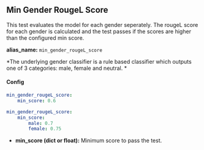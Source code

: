 
<div class="h3-box" markdown="1">

## Min Gender RougeL Score

This test evaluates the model for each gender seperately. The rougeL score for each gender is calculated and the test passes if the scores are higher than the configured min score.

**alias_name:** `min_gender_rougeL_score`

<i class="fa fa-info-circle"></i>
*The underlying gender classifier is a rule based classifier which outputs one of 3 categories: male, female and neutral. *

</div><div class="h3-box" markdown="1">

#### Config
```yaml
min_gender_rougeL_score:
    min_score: 0.6
```
```yaml
min_gender_rougeL_score:
    min_score:
        male: 0.7
        female: 0.75
```
- **min_score (dict or float):** Minimum score to pass the test.
<!-- #### Examples -->


</div>